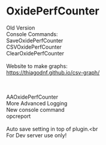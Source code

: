 # OxidePerfCounter
Old Version<br>
Console Commands:<br>
SaveOxidePerfCounter<br>
CSVOxidePerfCounter<br>
ClearOxidePerfCounter<br><br>
Website to make graphs:<br>
https://thiagodnf.github.io/csv-graph/<br><br><br>


AAOxidePerfCounter
<br>
More Advanced Logging<br>
New console command<br>
opcreport<br><br>
Auto save setting in top of plugin.<br<br>
For Dev server use only!
